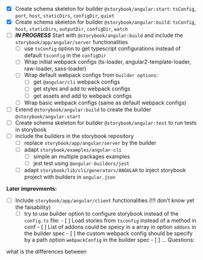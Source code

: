 - [x] Create schema skeleton for builder `@storybook/angular:start`: `tsConfig`, `port`, `host`, `staticDirs`, `configDir`, `quiet`
- [x] Create schema skeleton for builder `@storybook/angular:build`: `tsConfig`, `host`, `staticDirs`, `outputDir`, `configDir`, `watch`
- [ ] **_IN PROGRESS_** Start with `@storybook/angular:build` and include the `storybook/app/angular/server` functionalities
  - [ ] use `tsConfig` option to get typescript configurations instead of default `tsconfig` in the `configDir`
  - [ ] Wrap initial webpack configs (ts-loader, angular2-template-loader, raw-loader, sass-loader)
  - [ ] Wrap default webpack configs from `builder options`:
    - [ ] get `@angular/cli` webpack configs
    - [ ] get styles and add to webpack configs
    - [ ] get assets and add to webpack configs
  - [ ] Wrap basic webpack configs (same as default webpack configs)
- [ ] Extend `@storybook/angular:build` to create the builder `@storybook/angular:start`
- [ ] Create schema skeleton for builder `@storybook/angular:test` to run tests in storybook
- [ ] include the builders in the storybook repository
  - [ ] replace `storybook/app/angular/server` by the builder
  - [ ] adapt `storybook/examples/angular-cli`
    - [ ] simple an multiple packages examples
    - [ ] jest test using `@angular-builders/jest`
  - [ ] adapt `storybook/lib/cli/generators/ANGULAR` to inject storybook project with builders in `angular.json`

**Later improvments:**

- [ ] Include `storybook/app/angular/client` functionalities (!!! don't know yet the faisability)
  - [ ] try to use builder option to configure storybook instead of the `config.ts` file: - [ ] Load stories from `tsconfig` instead of a method in conf - [ ] List of addons could be speicy in a array in option `addons` in the builder spec - [ ] the custom webpack config should be specify by a path option `webpackConfig` in the builder spec - [ ] ...
        Questions:

what is the differences between
